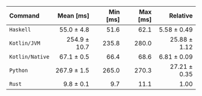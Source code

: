 | Command | Mean [ms] | Min [ms] | Max [ms] | Relative |
|:---|---:|---:|---:|---:|
| `Haskell` | 55.0 ± 4.8 | 51.6 | 62.1 | 5.58 ± 0.49 |
| `Kotlin/JVM` | 254.9 ± 10.7 | 235.8 | 280.0 | 25.88 ± 1.12 |
| `Kotlin/Native` | 67.1 ± 0.5 | 66.4 | 68.6 | 6.81 ± 0.09 |
| `Python` | 267.9 ± 1.5 | 265.0 | 270.3 | 27.21 ± 0.35 |
| `Rust` | 9.8 ± 0.1 | 9.7 | 11.1 | 1.00 |
